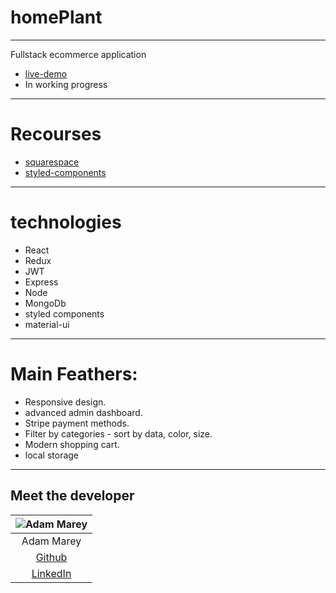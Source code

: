# homePlant

---

Fullstack ecommerce application 

 - [live-demo](https://homeplant.netlify.app/) 
 - In working progress

---
# Recourses 

 - [squarespace](https://helicon-ferret-scfz.squarespace.com/config/)
 - [styled-components](https://styled-components.com/)
--- 

# technologies

- React
- Redux
- JWT
- Express
- Node
- MongoDb
- styled components
- material-ui

---

# Main Feathers:

- Responsive design.
- advanced admin dashboard.
- Stripe payment methods.
- Filter by categories - sort by data, color, size.
- Modern shopping cart.
- local storage

---

## Meet the developer

![Adam Marey](https://avatars.githubusercontent.com/u/83997567?v=4)  |
|     :---:     |
| Adam Marey  |
| [Github](https://github.com/sulaiman211)  |
| [LinkedIn](https://www.linkedin.com/in/sulaiman-marey/)  |


